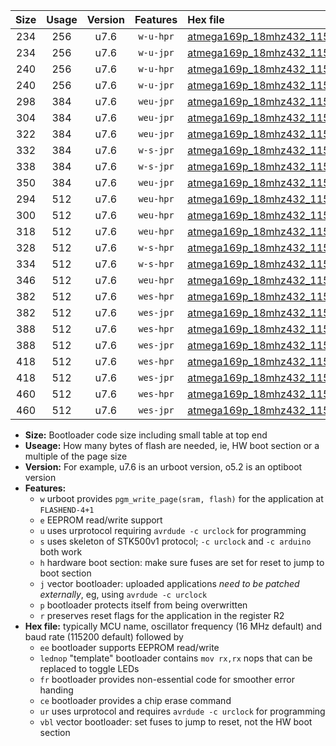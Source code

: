 |Size|Usage|Version|Features|Hex file|
|:-:|:-:|:-:|:-:|:--|
|234|256|u7.6|`w-u-hpr`|[atmega169p_18mhz432_115200bps_ur.hex](https://raw.githubusercontent.com/stefanrueger/urboot/main//atmega169p_18mhz432_115200bps_ur.hex)|
|234|256|u7.6|`w-u-jpr`|[atmega169p_18mhz432_115200bps_ur_vbl.hex](https://raw.githubusercontent.com/stefanrueger/urboot/main//atmega169p_18mhz432_115200bps_ur_vbl.hex)|
|240|256|u7.6|`w-u-hpr`|[atmega169p_18mhz432_115200bps_lednop_ur.hex](https://raw.githubusercontent.com/stefanrueger/urboot/main//atmega169p_18mhz432_115200bps_lednop_ur.hex)|
|240|256|u7.6|`w-u-jpr`|[atmega169p_18mhz432_115200bps_lednop_ur_vbl.hex](https://raw.githubusercontent.com/stefanrueger/urboot/main//atmega169p_18mhz432_115200bps_lednop_ur_vbl.hex)|
|298|384|u7.6|`weu-jpr`|[atmega169p_18mhz432_115200bps_ee_ur_vbl.hex](https://raw.githubusercontent.com/stefanrueger/urboot/main//atmega169p_18mhz432_115200bps_ee_ur_vbl.hex)|
|304|384|u7.6|`weu-jpr`|[atmega169p_18mhz432_115200bps_ee_lednop_ur_vbl.hex](https://raw.githubusercontent.com/stefanrueger/urboot/main//atmega169p_18mhz432_115200bps_ee_lednop_ur_vbl.hex)|
|322|384|u7.6|`weu-jpr`|[atmega169p_18mhz432_115200bps_ee_lednop_fr_ur_vbl.hex](https://raw.githubusercontent.com/stefanrueger/urboot/main//atmega169p_18mhz432_115200bps_ee_lednop_fr_ur_vbl.hex)|
|332|384|u7.6|`w-s-jpr`|[atmega169p_18mhz432_115200bps_vbl.hex](https://raw.githubusercontent.com/stefanrueger/urboot/main//atmega169p_18mhz432_115200bps_vbl.hex)|
|338|384|u7.6|`w-s-jpr`|[atmega169p_18mhz432_115200bps_lednop_vbl.hex](https://raw.githubusercontent.com/stefanrueger/urboot/main//atmega169p_18mhz432_115200bps_lednop_vbl.hex)|
|350|384|u7.6|`weu-jpr`|[atmega169p_18mhz432_115200bps_ee_lednop_fr_ce_ur_vbl.hex](https://raw.githubusercontent.com/stefanrueger/urboot/main//atmega169p_18mhz432_115200bps_ee_lednop_fr_ce_ur_vbl.hex)|
|294|512|u7.6|`weu-hpr`|[atmega169p_18mhz432_115200bps_ee_ur.hex](https://raw.githubusercontent.com/stefanrueger/urboot/main//atmega169p_18mhz432_115200bps_ee_ur.hex)|
|300|512|u7.6|`weu-hpr`|[atmega169p_18mhz432_115200bps_ee_lednop_ur.hex](https://raw.githubusercontent.com/stefanrueger/urboot/main//atmega169p_18mhz432_115200bps_ee_lednop_ur.hex)|
|318|512|u7.6|`weu-hpr`|[atmega169p_18mhz432_115200bps_ee_lednop_fr_ur.hex](https://raw.githubusercontent.com/stefanrueger/urboot/main//atmega169p_18mhz432_115200bps_ee_lednop_fr_ur.hex)|
|328|512|u7.6|`w-s-hpr`|[atmega169p_18mhz432_115200bps.hex](https://raw.githubusercontent.com/stefanrueger/urboot/main//atmega169p_18mhz432_115200bps.hex)|
|334|512|u7.6|`w-s-hpr`|[atmega169p_18mhz432_115200bps_lednop.hex](https://raw.githubusercontent.com/stefanrueger/urboot/main//atmega169p_18mhz432_115200bps_lednop.hex)|
|346|512|u7.6|`weu-hpr`|[atmega169p_18mhz432_115200bps_ee_lednop_fr_ce_ur.hex](https://raw.githubusercontent.com/stefanrueger/urboot/main//atmega169p_18mhz432_115200bps_ee_lednop_fr_ce_ur.hex)|
|382|512|u7.6|`wes-hpr`|[atmega169p_18mhz432_115200bps_ee.hex](https://raw.githubusercontent.com/stefanrueger/urboot/main//atmega169p_18mhz432_115200bps_ee.hex)|
|382|512|u7.6|`wes-jpr`|[atmega169p_18mhz432_115200bps_ee_vbl.hex](https://raw.githubusercontent.com/stefanrueger/urboot/main//atmega169p_18mhz432_115200bps_ee_vbl.hex)|
|388|512|u7.6|`wes-hpr`|[atmega169p_18mhz432_115200bps_ee_lednop.hex](https://raw.githubusercontent.com/stefanrueger/urboot/main//atmega169p_18mhz432_115200bps_ee_lednop.hex)|
|388|512|u7.6|`wes-jpr`|[atmega169p_18mhz432_115200bps_ee_lednop_vbl.hex](https://raw.githubusercontent.com/stefanrueger/urboot/main//atmega169p_18mhz432_115200bps_ee_lednop_vbl.hex)|
|418|512|u7.6|`wes-hpr`|[atmega169p_18mhz432_115200bps_ee_lednop_fr.hex](https://raw.githubusercontent.com/stefanrueger/urboot/main//atmega169p_18mhz432_115200bps_ee_lednop_fr.hex)|
|418|512|u7.6|`wes-jpr`|[atmega169p_18mhz432_115200bps_ee_lednop_fr_vbl.hex](https://raw.githubusercontent.com/stefanrueger/urboot/main//atmega169p_18mhz432_115200bps_ee_lednop_fr_vbl.hex)|
|460|512|u7.6|`wes-hpr`|[atmega169p_18mhz432_115200bps_ee_lednop_fr_ce.hex](https://raw.githubusercontent.com/stefanrueger/urboot/main//atmega169p_18mhz432_115200bps_ee_lednop_fr_ce.hex)|
|460|512|u7.6|`wes-jpr`|[atmega169p_18mhz432_115200bps_ee_lednop_fr_ce_vbl.hex](https://raw.githubusercontent.com/stefanrueger/urboot/main//atmega169p_18mhz432_115200bps_ee_lednop_fr_ce_vbl.hex)|

- **Size:** Bootloader code size including small table at top end
- **Useage:** How many bytes of flash are needed, ie, HW boot section or a multiple of the page size
- **Version:** For example, u7.6 is an urboot version, o5.2 is an optiboot version
- **Features:**
  + `w` urboot provides `pgm_write_page(sram, flash)` for the application at `FLASHEND-4+1`
  + `e` EEPROM read/write support
  + `u` uses urprotocol requiring `avrdude -c urclock` for programming
  + `s` uses skeleton of STK500v1 protocol; `-c urclock` and `-c arduino` both work
  + `h` hardware boot section: make sure fuses are set for reset to jump to boot section
  + `j` vector bootloader: uploaded applications *need to be patched externally*, eg, using `avrdude -c urclock`
  + `p` bootloader protects itself from being overwritten
  + `r` preserves reset flags for the application in the register R2
- **Hex file:** typically MCU name, oscillator frequency (16 MHz default) and baud rate (115200 default) followed by
  + `ee` bootloader supports EEPROM read/write
  + `lednop` "template" bootloader contains `mov rx,rx` nops that can be replaced to toggle LEDs
  + `fr` bootloader provides non-essential code for smoother error handing
  + `ce` bootloader provides a chip erase command
  + `ur` uses urprotocol and requires `avrdude -c urclock` for programming
  + `vbl` vector bootloader: set fuses to jump to reset, not the HW boot section
